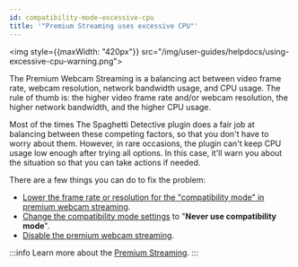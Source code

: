 ```yaml
---
id: compatibility-mode-excessive-cpu
title: '"Premium Streaming uses excessive CPU"'
---
```


<img style={{maxWidth: "420px"}} src="/img/user-guides/helpdocs/using-excessive-cpu-warning.png"></img>

The Premium Webcam Streaming is a balancing act between video frame rate, webcam resolution, network bandwidth usage, and CPU usage. The rule of thumb is: the higher video frame rate and/or webcam resolution, the higher network bandwidth, and the higher CPU usage.

Most of the times The Spaghetti Detective plugin does a fair job at balancing between these competing factors, so that you don't have to worry about them. However, in rare occasions, the plugin can't keep CPU usage low enough after trying all options. In this case, it'll warn you about the situation so that you can take actions if needed.

There are a few things you can do to fix the problem:

* [Lower the frame rate or resolution for the "compatibility mode" in premium webcam streaming](/docs/user-guides/webcam-streaming-resolution-framerate/).
* [Change the compatibility mode settings](/docs/user-guides/streaming-compatibility-mode#how-to-change-the-compatibility-mode-setting) to "**Never use compatibility mode**".
* [Disable the premium webcam streaming](/docs/user-guides/disable-25-fps-streaming/).

:::info
Learn more about the [Premium Streaming](/docs/user-guides/more-about-webcam-streaming/).
:::
